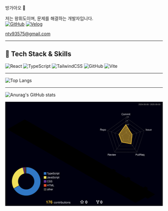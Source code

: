 방가아오 👋

저는 왕휘도이며, 문제를 해결하는 개발자입니다.  
[![GitHub](https://img.shields.io/badge/GitHub-181717?style=flat-square&logo=github&logoColor=white)](https://github.com/kingluminance)
[![Velog](https://img.shields.io/badge/Velog-20C997?style=flat-square&logo=velog&logoColor=white)](https://velog.io/@lumin/posts)

ntv93575@gmail.com

---

## 🌈 Tech Stack & Skills

![React](https://img.shields.io/badge/React-61DAFB?style=flat-square&logo=react&logoColor=black)
![TypeScript](https://img.shields.io/badge/TypeScript-3178C6?style=flat-square&logo=typescript&logoColor=white)
![TailwindCSS](https://img.shields.io/badge/Tailwind_CSS-06B6D4?style=flat-square&logo=tailwind-css&logoColor=white)
![GitHub](https://img.shields.io/badge/GitHub-181717?style=flat-square&logo=github&logoColor=white)
![Vite](https://img.shields.io/badge/Vite-C13584?style=flat-square&logo=vite&logoColor=white)

---
![Top Langs](https://github-readme-stats.vercel.app/api/top-langs/?username=kingluminance&layout=compact&theme=tokyonight)

---

![Anurag's GitHub stats](https://github-readme-stats.vercel.app/api?username=kingluminance&show_icons=true&theme=radical)

![](./profile-3d-contrib/profile-night-rainbow.svg)
